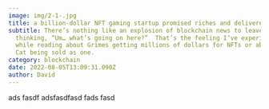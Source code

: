 ```yaml
---
image: img/2-1-.jpg
title: a billion-dollar NFT gaming startup promised riches and delivered disaster
subtitle: There’s nothing like an explosion of blockchain news to leave you
  thinking, “Um… what’s going on here?”  That’s the feeling I’ve experienced
  while reading about Grimes getting millions of dollars for NFTs or about Nyan
  Cat being sold as one.
category: blockchain
date: 2022-08-05T13:09:31.090Z
author: David
---
```

ads fasdf adsfasdfasd fads fasd